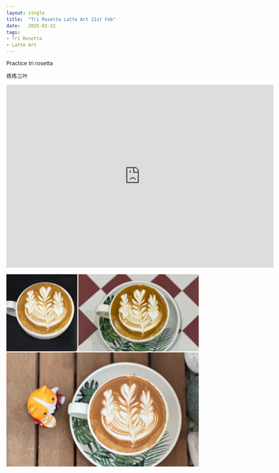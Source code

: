 ```yaml
---
layout: single
title:  "Tri Rosetta Latte Art 21st Feb"
date:   2025-02-21
tags:
- Tri Rosetta
- Latte Art
---
```



Practice tri rosetta

练练三叶


<div class="embed-container">
  <iframe
      src="https://www.youtube.com/embed/1LgS1gn6VoY"
      width="700"
      height="480"
      frameborder="0"
      allowfullscreen="true">
  </iframe>
</div>



![](/assets/img/2025/02/21/14FF9F7F-2005-4536-AABB-C67F39537C05.JPG)



